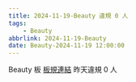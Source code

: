 ```yaml
---
title: 2024-11-19-Beauty 違規 0 人
tags:
    - Beauty
abbrlink: 2024-11-19-Beauty
date: Beauty-2024-11-19 12:00:00
---
```

Beauty 板 [板規連結](https://www.ptt.cc/bbs/Beauty/M.1630069980.A.84B.html)
昨天違規 0 人
